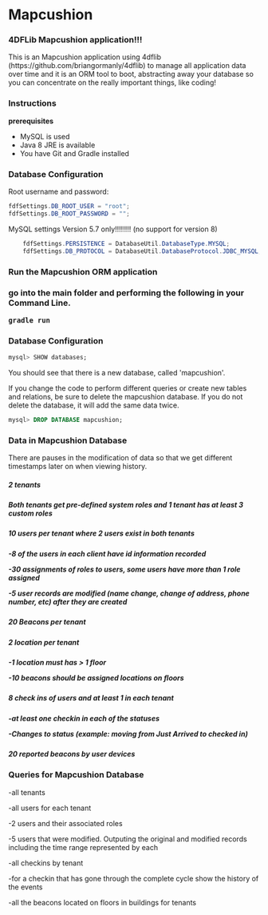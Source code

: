 <h1>Mapcushion</h1>
<h3>4DFLib Mapcushion application!!!</h3>
This is an Mapcushion application using 4dflib (https://github.com/briangormanly/4dflib) to manage all application data over time and it is an ORM tool to boot, abstracting away your database so you can concentrate on the really important things, like coding!

<h3>Instructions</h3>
<strong>prerequisites</strong>
<ul>
<li>MySQL is used</li>
<li>Java 8 JRE is available</li>
<li>You have Git and Gradle installed</li>
</ul>

<h3>Database Configuration</h3>

Root username and password:
```Java
fdfSettings.DB_ROOT_USER = "root";
fdfSettings.DB_ROOT_PASSWORD = "";
```

MySQL settings Version 5.7 only!!!!!!!! (no support for version 8)
```Java
    fdfSettings.PERSISTENCE = DatabaseUtil.DatabaseType.MYSQL;
    fdfSettings.DB_PROTOCOL = DatabaseUtil.DatabaseProtocol.JDBC_MYSQL;
```

<h3>Run the Mapcushion ORM application<h3> 

go into the main folder and performing the following in your Command Line.
```
gradle run
```
<h3>Database Configuration</h3>

```SQL
mysql> SHOW databases;
```
You should see that there is a new database, called 'mapcushion'.

If you change the code to perform different queries or create new tables and relations, be sure to delete the mapcushion database.
If you do not delete the database, it will add the same data twice.
```SQL
mysql> DROP DATABASE mapcushion;
```

<h3>Data in Mapcushion Database</h3>

There are pauses in the modification of data so that we get different timestamps later on when viewing history.

<h5>2 tenants<h5>

<h5>Both tenants get pre-defined system roles and 1 tenant has at least 3 custom roles<h5>

<h5>10 users per tenant where 2 users exist in both tenants<h5>

-8 of the users in each client have id information recorded

-30 assignments of roles to users, some users have more than 1 role assigned

-5 user records are modified (name change, change of address, phone number, etc) after they are created

<h5>20 Beacons per tenant<h5>

<h5>2 location per tenant<h5>

-1 location must has > 1 floor

-10 beacons should be assigned locations on floors

<h5>8 check ins of users and at least 1 in each tenant<h5>

-at least one checkin in each of the statuses

-Changes to status (example: moving from Just Arrived to checked in)

<h5>20 reported beacons by user devices<h5>

<h3>Queries for Mapcushion Database</h3>

-all tenants

-all users for each tenant

-2 users and their associated roles

-5 users that were modified. Outputing the original and modified records including the time range represented by each

-all checkins by tenant

-for a checkin that has gone through the complete cycle show the history of the events

-all the beacons located on floors in buildings for tenants